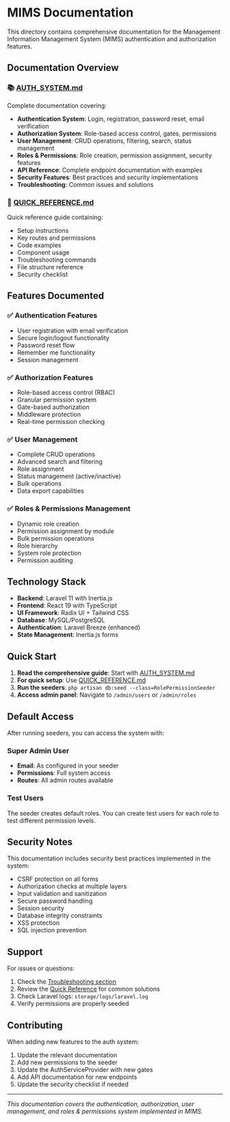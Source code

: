 # MIMS Documentation

This directory contains comprehensive documentation for the Management Information Management System (MIMS) authentication and authorization features.

## Documentation Overview

### 📚 [AUTH_SYSTEM.md](./AUTH_SYSTEM.md)
Complete documentation covering:
- **Authentication System**: Login, registration, password reset, email verification
- **Authorization System**: Role-based access control, gates, permissions
- **User Management**: CRUD operations, filtering, search, status management
- **Roles & Permissions**: Role creation, permission assignment, security features
- **API Reference**: Complete endpoint documentation with examples
- **Security Features**: Best practices and security implementations
- **Troubleshooting**: Common issues and solutions

### 🚀 [QUICK_REFERENCE.md](./QUICK_REFERENCE.md)
Quick reference guide containing:
- Setup instructions
- Key routes and permissions
- Code examples
- Component usage
- Troubleshooting commands
- File structure reference
- Security checklist

## Features Documented

### ✅ Authentication Features
- User registration with email verification
- Secure login/logout functionality  
- Password reset flow
- Remember me functionality
- Session management

### ✅ Authorization Features  
- Role-based access control (RBAC)
- Granular permission system
- Gate-based authorization
- Middleware protection
- Real-time permission checking

### ✅ User Management
- Complete CRUD operations
- Advanced search and filtering
- Role assignment
- Status management (active/inactive)
- Bulk operations
- Data export capabilities

### ✅ Roles & Permissions Management
- Dynamic role creation
- Permission assignment by module
- Bulk permission operations
- Role hierarchy
- System role protection
- Permission auditing

## Technology Stack

- **Backend**: Laravel 11 with Inertia.js
- **Frontend**: React 19 with TypeScript
- **UI Framework**: Radix UI + Tailwind CSS
- **Database**: MySQL/PostgreSQL
- **Authentication**: Laravel Breeze (enhanced)
- **State Management**: Inertia.js forms

## Quick Start

1. **Read the comprehensive guide**: Start with [AUTH_SYSTEM.md](./AUTH_SYSTEM.md)
2. **For quick setup**: Use [QUICK_REFERENCE.md](./QUICK_REFERENCE.md)
3. **Run the seeders**: `php artisan db:seed --class=RolePermissionSeeder`
4. **Access admin panel**: Navigate to `/admin/users` or `/admin/roles`

## Default Access

After running seeders, you can access the system with:

### Super Admin User
- **Email**: As configured in your seeder
- **Permissions**: Full system access
- **Routes**: All admin routes available

### Test Users
The seeder creates default roles. You can create test users for each role to test different permission levels.

## Security Notes

This documentation includes security best practices implemented in the system:

- CSRF protection on all forms
- Authorization checks at multiple layers
- Input validation and sanitization
- Secure password handling
- Session security
- Database integrity constraints
- XSS protection
- SQL injection prevention

## Support

For issues or questions:

1. Check the [Troubleshooting section](./AUTH_SYSTEM.md#troubleshooting)
2. Review the [Quick Reference](./QUICK_REFERENCE.md) for common solutions
3. Check Laravel logs: `storage/logs/laravel.log`
4. Verify permissions are properly seeded

## Contributing

When adding new features to the auth system:

1. Update the relevant documentation
2. Add new permissions to the seeder
3. Update the AuthServiceProvider with new gates
4. Add API documentation for new endpoints
5. Update the security checklist if needed

---

*This documentation covers the authentication, authorization, user management, and roles & permissions system implemented in MIMS.*